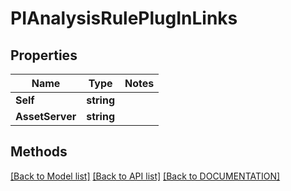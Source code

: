 # PIAnalysisRulePlugInLinks

## Properties
Name | Type | Notes
------------ | ------------- | -------------
**Self** | **string**
**AssetServer** | **string**

## Methods
[[Back to Model list]](../../DOCUMENTATION.md#documentation-for-models) [[Back to API list]](../../DOCUMENTATION.md#documentation-for-api-endpoints) [[Back to DOCUMENTATION]](../../DOCUMENTATION.md)
